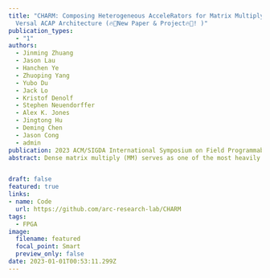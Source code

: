 ```yaml
---
title: "CHARM: Composing Heterogeneous AcceleRators for Matrix Multiply on
  Versal ACAP Architecture (🔥📣New Paper & Project🔥📣! )"
publication_types:
  - "1"
authors:
  - Jinming Zhuang
  - Jason Lau
  - Hanchen Ye
  - Zhuoping Yang
  - Yubo Du
  - Jack Lo
  - Kristof Denolf
  - Stephen Neuendorffer
  - Alex K. Jones
  - Jingtong Hu
  - Deming Chen
  - Jason Cong
  - admin
publication: 2023 ACM/SIGDA International Symposium on Field Programmable Gate Arrays (FPGA 23)
abstract: Dense matrix multiply (MM) serves as one of the most heavily used kernels in deep learning applications. To cope with the high computation demands of these applications, heterogeneous architectures featuring both FPGA and dedicated ASIC accelerators have emerged as promising platforms. For example, the AMD/Xilinx Versal ACAP architecture combines general-purpose CPU cores and programmable logic (PL) with AI Engine processors (AIE) optimized for AI/ML.  An array of 400 AI Engine processors executing at 1 GHz can theoretically provide up to 6.4 TFLOPs performance for 32-bit floating-point (fp32) data. However, machine learning models often contain both large and small MM operations.  While large MM operations can be parallelized efficiently across many cores, small MM operations typically cannot. In our investigation, we observe that executing some small MM layers from the BERT natural language processing model on a large, monolithic MM accelerator in Versal ACAP achieved less than 5% of the theoretical peak performance. Therefore, one key question arises, how can we design accelerators to fully use the abundant computation resources under limited communication bandwidth for end-to-end applications with multiple MM layers of diverse sizes? We identify the biggest system throughput bottleneck resulting from the mismatch of massive computation resources of one monolithic accelerator and the various MM layers of small sizes in the application. To resolve this problem, we propose the CHARM framework to compose multiple diverse MM accelerator architectures working concurrently towards different layers within one application. CHARM includes analytical models which guide design space exploration to determine accelerator partitions and layer scheduling. To facilitate the system designs, CHARM automatically generates code, enabling thorough onboard design verification. We deploy the CHARM framework for four different deep learning applications, including BERT, ViT, NCF, MLP, on the AMD/Xilinx Versal ACAP VCK190 evaluation board. Our experiments show that we achieve 1.46 TFLOPs, 1.61 TFLOPs, 1.74 TFLOPs, and 2.94 TFLOPs inference throughput for BERT, ViT, NCF, MLP, respectively, which obtain 5.40x, 32.51x, 1.00x and 1.00x throughput gains compared to one monolithic accelerator.


draft: false
featured: true
links:
- name: Code 
  url: https://github.com/arc-research-lab/CHARM 
tags:
  - FPGA
image:
  filename: featured
  focal_point: Smart
  preview_only: false
date: 2023-01-01T00:53:11.299Z
---
```

